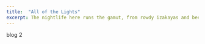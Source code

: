 ```yaml
---
title:  "All of the Lights"
excerpt: The nightlife here runs the gamut, from rowdy izakayas and beer bars, to red-light entertainment and the infamous Robot Restaurant.
---
```

blog 2
